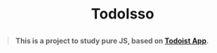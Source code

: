 <h1 align="center">
  <p align="center">TodoIsso</p>
</h1>

> **This is a project to study pure JS, based on [Todoist App](https://todoist.com/app/).**
